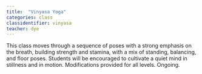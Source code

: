 ```yaml
---
title:  "Vinyasa Yoga"
categories: class 
classidentifier: vinyasa
teacher: dye
---
```

This class moves through a sequence of poses with a strong emphasis on the breath, building strength and stamina, with a mix of standing, balancing, and floor poses. Students will be encouraged to cultivate a quiet mind in stillness and in motion. Modifications provided for all levels. Ongoing.
